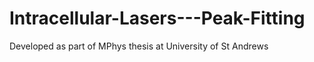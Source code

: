 # Intracellular-Lasers---Peak-Fitting
Developed as part of MPhys thesis at University of St Andrews
